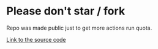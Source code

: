 # Please don't star / fork
Repo was made public just to get more actions run quota.

 [Link to the source code](https://github.com/statsig-io/statuspage/)

